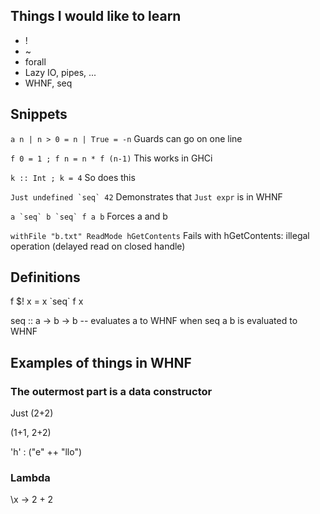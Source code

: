 ## Things I would like to learn
* !
* ~
* forall
* Lazy IO, pipes, ...
* WHNF, seq

## Snippets

`a n | n > 0 = n | True = -n`    Guards can go on one line

`f 0 = 1 ; f n = n * f (n-1)`    This works in GHCi

`k :: Int ; k = 4`     So does this

``Just undefined `seq` 42``  Demonstrates that `Just expr` is in WHNF

``a `seq` b `seq` f a b``   Forces a and b

`withFile "b.txt" ReadMode hGetContents`  Fails with hGetContents: illegal operation (delayed read on closed handle)

## Definitions

f $! x = x \`seq\` f x

seq :: a -> b -> b   -- evaluates a to WHNF when seq a b is evaluated to WHNF


## Examples of things in WHNF

### The outermost part is a data constructor

Just (2+2)

(1+1, 2+2)

'h' : ("e" ++ "llo")

### Lambda
\\x -> 2 + 2

